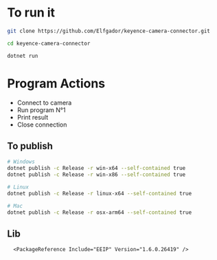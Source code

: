 # To run it

```bash
git clone https://github.com/Elfgador/keyence-camera-connector.git

cd keyence-camera-connector

dotnet run
```


# Program Actions
- Connect to camera
- Run program N°1
- Print result
- Close connection

## To publish

```bash
# Windows
dotnet publish -c Release -r win-x64 --self-contained true
dotnet publish -c Release -r win-x86 --self-contained true

# Linux
dotnet publish -c Release -r linux-x64 --self-contained true

# Mac
dotnet publish -c Release -r osx-arm64 --self-contained true
```

## Lib
```xaml
  <PackageReference Include="EEIP" Version="1.6.0.26419" /> 
```